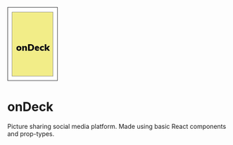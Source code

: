 ![onDeck Logo](onDeck_logo.png)

# onDeck

Picture sharing social media platform. Made using basic React components and prop-types.
